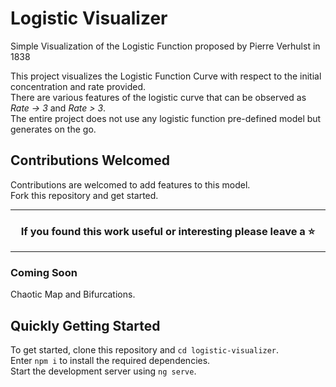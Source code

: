 # Logistic Visualizer
Simple Visualization of the Logistic Function proposed by Pierre Verhulst in 1838  

This project visualizes the Logistic Function Curve with respect to the initial concentration and rate provided.  
There are various features of the logistic curve that can be observed as *Rate -> 3* and *Rate > 3*.  
The entire project does not use any logistic function pre-defined model but generates on the go.  

## Contributions Welcomed

Contributions are welcomed to add features to this model.  
Fork this repository and get started.  

<hr />
<h3 align="center">If you found this work useful or interesting please leave a ⭐</h3>
<hr />

### Coming Soon

Chaotic Map and Bifurcations.


## Quickly Getting Started

To get started, clone this repository and ``cd logistic-visualizer``.  
Enter ``npm i`` to install the required dependencies.  
Start the development server using ``ng serve``.  
